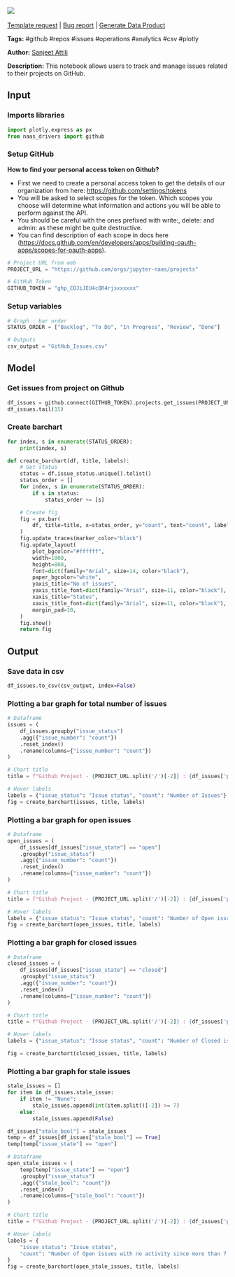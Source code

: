 <a href="https://app.naas.ai/user-redirect/naas/downloader?url=https://raw.githubusercontent.com/jupyter-naas/awesome-notebooks/master/GitHub/GitHub_Track_issues_on_projects.ipynb" target="_parent"><img src="https://naasai-public.s3.eu-west-3.amazonaws.com/open_in_naas.svg"/></a><br><br><a href="https://github.com/jupyter-naas/awesome-notebooks/issues/new?assignees=&labels=&template=template-request.md&title=Tool+-+Action+of+the+notebook+">Template request</a> | <a href="https://github.com/jupyter-naas/awesome-notebooks/issues/new?assignees=&labels=bug&template=bug_report.md&title=GitHub+-+Track+issues+on+projects:+Error+short+description">Bug report</a> | <a href="https://app.naas.ai/user-redirect/naas/downloader?url=https://raw.githubusercontent.com/jupyter-naas/awesome-notebooks/master/Naas/Naas_Start_data_product.ipynb" target="_parent">Generate Data Product</a>

**Tags:** #github #repos #issues #operations #analytics #csv #plotly

**Author:** [Sanjeet Attili](https://www.linkedin.com/in/sanjeet-attili-760bab190/)

**Description:** This notebook allows users to track and manage issues related to their projects on GitHub.

## Input

### Imports libraries


```python
import plotly.express as px
from naas_drivers import github
```

### Setup GitHub
**How to find your personal access token on Github?** 
- First we need to create a personal access token to get the details of our organization from here: https://github.com/settings/tokens
- You will be asked to select scopes for the token. Which scopes you choose will determine what information and actions you will be able to perform against the API. 
- You should be careful with the ones prefixed with write:, delete: and admin: as these might be quite destructive. 
- You can find description of each scope in docs here (https://docs.github.com/en/developers/apps/building-oauth-apps/scopes-for-oauth-apps).


```python
# Project URL from web
PROJECT_URL = "https://github.com/orgs/jupyter-naas/projects"

# GitHub Token
GITHUB_TOKEN = "ghp_COJiJEU4cQR4rjsxxxxxx"
```

### Setup variables


```python
# Graph : bar order
STATUS_ORDER = ["Backlog", "To Do", "In Progress", "Review", "Done"]

# Outputs
csv_output = "GitHub_Issues.csv"
```

## Model

### Get issues from project on Github


```python
df_issues = github.connect(GITHUB_TOKEN).projects.get_issues(PROJECT_URL)
df_issues.tail(15)
```

### Create barchart


```python
for index, s in enumerate(STATUS_ORDER):
    print(index, s)
```


```python
def create_barchart(df, title, labels):
    # Get status
    status = df.issue_status.unique().tolist()
    status_order = []
    for index, s in enumerate(STATUS_ORDER):
        if s in status:
            status_order += [s]

    # Create fig
    fig = px.bar(
        df, title=title, x=status_order, y="count", text="count", labels=labels
    )
    fig.update_traces(marker_color="black")
    fig.update_layout(
        plot_bgcolor="#ffffff",
        width=1000,
        height=800,
        font=dict(family="Arial", size=14, color="black"),
        paper_bgcolor="white",
        yaxis_title="No of issues",
        yaxis_title_font=dict(family="Arial", size=11, color="black"),
        xaxis_title="Status",
        xaxis_title_font=dict(family="Arial", size=11, color="black"),
        margin_pad=10,
    )
    fig.show()
    return fig
```

## Output

### Save data in csv


```python
df_issues.to_csv(csv_output, index=False)
```

### Plotting a bar graph for total number of issues


```python
# Dataframe
issues = (
    df_issues.groupby("issue_status")
    .agg({"issue_number": "count"})
    .reset_index()
    .rename(columns={"issue_number": "count"})
)

# Chart title
title = f"Github Project - {PROJECT_URL.split('/')[-2]} : {df_issues['project_name'].unique()[0]} <br><span style='font-size: 13px;'>Total issues: {issues['count'].sum()}</span>"

# Hover labels
labels = {"issue_status": "Issue status", "count": "Number of Issues"}
fig = create_barchart(issues, title, labels)
```

### Plotting a bar graph for open issues


```python
# Dataframe
open_issues = (
    df_issues[df_issues["issue_state"] == "open"]
    .groupby("issue_status")
    .agg({"issue_number": "count"})
    .reset_index()
    .rename(columns={"issue_number": "count"})
)

# Chart title
title = f"Github Project - {PROJECT_URL.split('/')[-2]} : {df_issues['project_name'].unique()[0]} <br><span style='font-size: 13px;'>Total open issues: {open_issues['count'].sum()}</span>"

# Hover labels
labels = {"issue_status": "Issue status", "count": "Number of Open issues"}
fig = create_barchart(open_issues, title, labels)
```

### Plotting a bar graph for closed issues


```python
# Dataframe
closed_issues = (
    df_issues[df_issues["issue_state"] == "closed"]
    .groupby("issue_status")
    .agg({"issue_number": "count"})
    .reset_index()
    .rename(columns={"issue_number": "count"})
)

# Chart title
title = f"Github Project - {PROJECT_URL.split('/')[-2]} : {df_issues['project_name'].unique()[0]} <br><span style='font-size: 13px;'>Total closed issues: {closed_issues['count'].sum()}</span>"

# Hover labels
labels = {"issue_status": "Issue status", "count": "Number of Closed issues"}

fig = create_barchart(closed_issues, title, labels)
```

### Plotting a bar graph for stale issues


```python
stale_issues = []
for item in df_issues.stale_issue:
    if item != "None":
        stale_issues.append(int(item.split()[-2]) >= 7)
    else:
        stale_issues.append(False)

df_issues["stale_bool"] = stale_issues
temp = df_issues[df_issues["stale_bool"] == True]
temp[temp["issue_state"] == "open"]

# Dataframe
open_stale_issues = (
    temp[temp["issue_state"] == "open"]
    .groupby("issue_status")
    .agg({"stale_bool": "count"})
    .reset_index()
    .rename(columns={"stale_bool": "count"})
)

# Chart title
title = f"Github Project - {PROJECT_URL.split('/')[-2]} : {df_issues['project_name'].unique()[0]} <br><span style='font-size: 13px;'>Total open stale issues: {open_stale_issues['count'].sum()}</span>"

# Hover labels
labels = {
    "issue_status": "Issue status",
    "count": "Number of Open issues with no activity since more than 7 days",
}
fig = create_barchart(open_stale_issues, title, labels)
```
